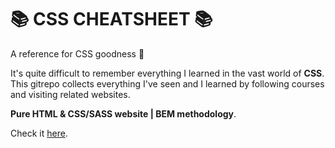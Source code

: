 # :books: CSS CHEATSHEET :books:

A reference for CSS goodness :rocket:

It's quite difficult to remember everything I learned in the vast world of **CSS**. This gitrepo collects everything I've seen and I learned by following courses and visiting related websites.

**Pure HTML & CSS/SASS website | BEM methodology**.

Check it <a href="https://gionas.github.io/css-cheatsheet/">here</a>.

